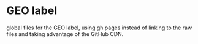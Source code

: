 GEO label
=========

global files for the GEO label, using gh pages instead of linking to the raw files and taking advantage of the GitHub CDN.
